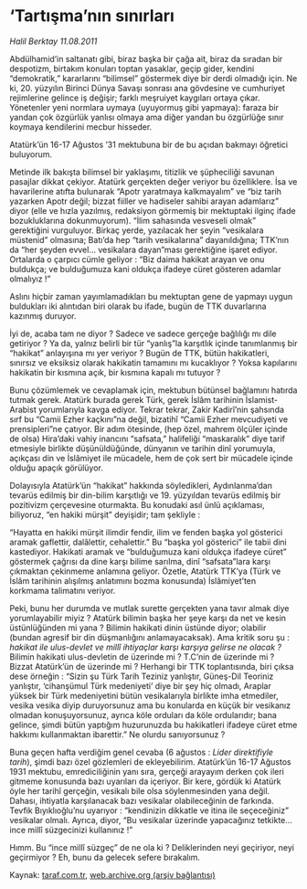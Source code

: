 # ‘Tartışma’nın sınırları

*Halil Berktay 11.08.2011*

<div class="yazi"><p>Abdülhamid’in saltanatı gibi, biraz başka bir çağa ait, biraz da sıradan bir despotizm, birtakım konuları toptan yasaklar, geçip gider, kendini “demokratik,” kararlarını “bilimsel” göstermek diye bir derdi olmadığı için. Ne ki, 20. yüzyılın Birinci Dünya Savaşı sonrası ana gövdesine ve cumhuriyet rejimlerine gelince iş değişir; farklı meşruiyet kaygıları ortaya çıkar. Yönetenler yeni normlara uymaya (uyuyormuş gibi yapmaya): faraza bir yandan çok özgürlük yanlısı olmaya ama diğer yandan bu özgürlüğe sınır koymaya kendilerini mecbur hisseder.</p>
<p>Atatürk’ün 16-17 Ağustos ’31 mektubuna bir de bu açıdan bakmayı öğretici buluyorum.</p>
<p>Metinde ilk bakışta bilimsel bir yaklaşımı, titizlik ve şüpheciliği savunan pasajlar dikkat çekiyor. Atatürk gerçekten değer veriyor bu özelliklere. İsa ve havarilerine atıfta bulunarak “Apotr yaratmaya kalkmayalım” ve “biz tarih yazarken Apotr değil; bizzat fiiller ve hadiseler sahibi arayan adamlarız” diyor (elle ve hızla yazılmış, redaksiyon görmemiş bir mektuptaki ilginç ifade bozukluklarına dokunmuyorum). “İlim sahasında vesveseli olmak” gerektiğini vurguluyor. Birkaç yerde, yazılacak her şeyin “vesikalara müstenid” olmasına; Batı’da hep “tarih vesikalarına” dayanıldığına; TTK’nın da “her şeyden evvel... vesikalara dayan”ması gerektiğine işaret ediyor. Ortalarda o çarpıcı cümle geliyor : “Biz daima hakikat arayan ve onu buldukça; ve bulduğumuza kani oldukça ifadeye cüret gösteren adamlar olmalıyız !”</p>
<p>Aslını hiçbir zaman yayımlamadıkları bu mektuptan gene de yapmayı uygun buldukları iki alıntıdan biri olarak bu ifade, bugün de TTK duvarlarına kazınmış duruyor.</p>
<p>İyi de, acaba tam ne diyor ? Sadece ve sadece gerçeğe bağlılığı mı dile getiriyor ? Ya da, yalnız belirli bir tür “yanlış”la karşıtlık içinde tanımlanmış bir “hakikat” anlayışına mı yer veriyor ? Bugün de TTK, bütün hakikatleri, sınırsız ve eksiksiz olarak hakikatin tamamını mı kucaklıyor ? Yoksa kapılarını hakikatin bir kısmına açık, bir kısmına kapalı mı tutuyor ?</p>
<p>Bunu çözümlemek ve cevaplamak için, mektubun bütünsel bağlamını hatırda tutmak gerek. Atatürk burada gerek Türk, gerek İslâm tarihinin İslamist-Arabist yorumlarıyla kavga ediyor. Tekrar tekrar, Zakir Kadirî’nin şahsında sırf bu “Camii Ezher kaçkını”na değil, bizatihî “Camii Ezher mevcudiyeti ve prensipleri”ne çatıyor. Bir adım ötesinde, (hep özel, mahrem<i> </i>ölçüler içinde de olsa) Hira’daki vahiy inancını “safsata,” halifeliği “maskaralık” diye tarif etmesiyle birlikte düşünüldüğünde, dünyanın ve tarihin dinî yorumuyla, açıkçası din ve İslâmiyet ile mücadele, hem de çok sert bir mücadele içinde olduğu apaçık görülüyor. </p>
<p>Dolayısıyla Atatürk’ün “hakikat” hakkında söyledikleri, Aydınlanma’dan tevarüs edilmiş bir din-bilim karşıtlığı ve 19. yüzyıldan tevarüs edilmiş bir pozitivizm çerçevesine oturmakta. Bu konudaki asıl ünlü açıklaması, biliyoruz, “en hakiki mürşit” deyişidir; tam şekliyle :</p>
<p>“Hayatta en hakiki mürşit ilimdir fendir, ilim ve fenden başka yol gösterici aramak gaflettir, dalâlettir, cehalettir.” Bu “başka yol gösterici” ile tabii dini kastediyor. Hakikati aramak ve “bulduğumuza kani oldukça ifadeye cüret” göstermek çağrısı da dine karşı bilime sarılma, dinî “safsata”lara karşı çıkmaktan çekinmeme anlamına geliyor. Özetle, Atatürk TTK’ya (Türk ve İslâm tarihinin alışılmış anlatımını bozma konusunda) İslâmiyet’ten korkmama talimatını veriyor.</p>
<p>Peki, bunu her durumda ve mutlak surette gerçekten yana tavır almak diye yorumlayabilir miyiz ? Atatürk bilimin başka her şeye karşı da net ve kesin üstünlüğünden mi yana ? Bilimin hakikati dinin üstünde diyor; olabilir (bundan agresif bir din düşmanlığını anlamayacaksak). Ama kritik soru şu : <i>hakikat ile ulus-devlet ve millî ihtiyaçlar karşı karşıya gelirse ne olacak ? </i>Bilimin hakikati ulus-devletin de üzerinde mi ? T.C’nin de üzerinde mi ? Bizzat Atatürk’ün de üzerinde mi ? Herhangi bir TTK toplantısında, biri çıksa dese örneğin : “Sizin şu Türk Tarih Teziniz yanlıştır, Güneş-Dil Teoriniz yanlıştır, ‘cihanşümul Türk medeniyeti’ diye bir şey hiç olmadı, Araplar yüksek bir Türk medeniyetini bütün vesikalarıyla birlikte imha etmediler, vesika vesika diyip duruyorsunuz ama bu konularda en küçük bir vesikanız olmadan konuşuyorsunuz, ayrıca köle orduları da köle ordularıdır; bana gelince, şimdi bütün yaptığım huzurunuzda bu hakikatleri ifadeye cüret etme hakkımı kullanmaktan ibarettir.” Ne olurdu sanıyorsunuz ?</p>
<p>Buna geçen hafta verdiğim genel cevaba (6 ağustos : <i>Lider direktifiyle tarih</i>), şimdi bazı özel gözlemleri de ekleyebilirim. Atatürk’ün 16-17 Ağustos 1931 mektubu, emrediciliğinin yanı sıra, gerçeği arayayım derken çok ileri gitmeme konusunda bazı uyarıları da içeriyor. Bir kere, gördük ki Atatürk öyle her tarihî gerçeğin, vesikalı bile olsa söylenmesinden yana değil. Dahası, ihtiyatla karşılanacak bazı vesikalar olabileceğinin de farkında. Tevfik Bıyıklıoğlu’nu uyarıyor : “kendinizin dikkatle ve itina ile seçeceğiniz” vesikalar olmalı. Ayrıca, diyor, “Bu vesikalar üzerinde yapacağınız tetkikte... ince millî süzgecinizi kullanınız !” </p>
<p>Hımm. Bu “ince millî süzgeç” de ne ola ki ? Deliklerinden neyi geçiriyor, neyi geçirmiyor ? Eh, bunu da gelecek sefere bırakalım.</p>
</div>

Kaynak: [taraf.com.tr](http://www.taraf.com.tr/halil-berktay/makale-tartisma-nin-sinirlari.htm), [web.archive.org (arşiv bağlantısı)](http://web.archive.org/web/20131023071954/http://www.taraf.com.tr/halil-berktay/makale-tartisma-nin-sinirlari.htm)
